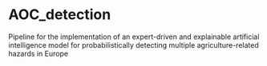 # AOC_detection
Pipeline for the implementation of an expert-driven and explainable artificial intelligence model for probabilistically detecting multiple agriculture-related hazards in Europe
